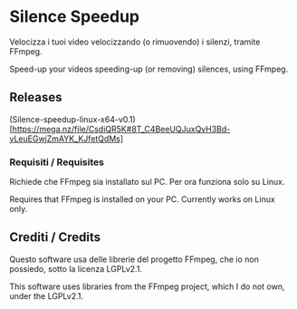 # Silence Speedup
Velocizza i tuoi video velocizzando (o rimuovendo) i silenzi, tramite FFmpeg.

Speed-up your videos speeding-up (or removing) silences, using FFmpeg.

## Releases

(Silence-speedup-linux-x64-v0.1)[https://mega.nz/file/CsdiQR5K#8T_C4BeeUQJuxQvH3Bd-yLeuEGwjZmAYK_KJfetQdMs]

### Requisiti / Requisites
Richiede che FFmpeg sia installato sul PC. Per ora funziona solo su Linux.

Requires that FFmpeg is installed on your PC. Currently works on Linux only.

## Crediti / Credits
Questo software usa delle librerie del progetto FFmpeg, che io non possiedo, sotto la licenza LGPLv2.1.

This software uses libraries from the FFmpeg project, which I do not own, under the LGPLv2.1.
